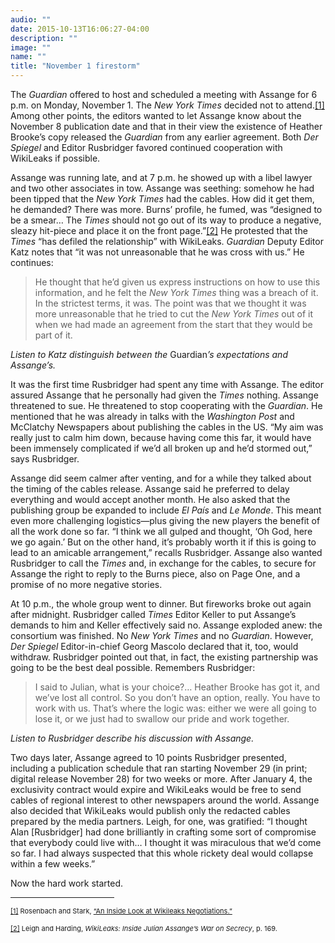 ```yaml
---
audio: ""
date: 2015-10-13T16:06:27-04:00
description: ""
image: ""
name: ""
title: "November 1 firestorm"
---
```

<p>
	The <em>Guardian</em> offered to host and scheduled a meeting with Assange for 6 p.m. on Monday, November 1. The <em>New York Times</em> decided not to attend.<a href="case_id_70_id_632_pid_0.html#_ftn1" name="_ftnref1" title="">[1]</a> Among other points, the editors wanted to let Assange know about the November 8 publication date and that in their view the existence of Heather Brooke&rsquo;s copy released the <em>Guardian</em> from any earlier agreement. Both <em>Der Spiegel</em> and Editor Rusbridger favored continued cooperation with WikiLeaks if possible.</p>
<p>
	Assange was running late, and at 7 p.m. he showed up with a libel lawyer and two other associates in tow. Assange was seething: somehow he had been tipped that the <em>New York Times</em> had the cables. How did it get them, he demanded? There was more. Burns&rsquo; profile, he fumed, was &ldquo;designed to be a smear&hellip; The <em>Times</em> should not go out of its way to produce a negative, sleazy hit-piece and place it on the front page.&rdquo;<a href="case_id_70_id_632_pid_0.html#_ftn2" name="_ftnref2" title="">[2]</a> He protested that the <em>Times</em> &ldquo;has defiled the relationship&rdquo; with WikiLeaks. <em>Guardian</em> Deputy Editor Katz notes that &ldquo;it was not unreasonable that he was cross with us.&rdquo; He continues:</p>
<blockquote>
	<p>
		He thought that he&rsquo;d given us express instructions on how to use this information, and he felt the <em>New York Times</em> thing was a breach of it. In the strictest terms, it was. The point was that we thought it was more unreasonable that he tried to cut the <em>New York Times</em> out of it when we had made an agreement from the start that they would be part of it.</p>
</blockquote>
<p>
	<i>Listen to Katz distinguish between the </i>Guardian<i>&rsquo;s expectations and Assange&rsquo;s.</i><br />
	<img alt="" border="0" class="audiofile" src="../../files/audios/188/Katz&#32;text&#32;quote.mp3" /></p>
<p>
	It was the first time Rusbridger had spent any time with Assange. The editor assured Assange that he personally had given the <em>Times</em> nothing. Assange threatened to sue. He threatened to stop cooperating with the <em>Guardian</em>. He mentioned that he was already in talks with the <em>Washington Post</em> and McClatchy Newspapers about publishing the cables in the US. &ldquo;My aim was really just to calm him down, because having come this far, it would have been immensely complicated if we&rsquo;d all broken up and he&rsquo;d stormed out,&rdquo; says Rusbridger.</p>
<p>
	Assange did seem calmer after venting, and for a while they talked about the timing of the cables release. Assange said he preferred to delay everything and would accept another month. He also asked that the publishing group be expanded to include <em>El Pa&iacute;s</em> and <em>Le Monde</em>. This meant even more challenging logistics&mdash;plus giving the new players the benefit of all the work done so far. &ldquo;I think we all gulped and thought, &lsquo;Oh God, here we go again.&rsquo; But on the other hand, it&rsquo;s probably worth it if this is going to lead to an amicable arrangement,&rdquo; recalls Rusbridger. Assange also wanted Rusbridger to call the <em>Times</em> and, in exchange for the cables, to secure for Assange the right to reply to the Burns piece, also on Page One, and a promise of no more negative stories.</p>
<p>
	At 10 p.m., the whole group went to dinner. But fireworks broke out again after midnight. Rusbridger called <em>Times</em> Editor Keller to put Assange&rsquo;s demands to him and Keller effectively said no. Assange exploded anew: the consortium was finished. No <em>New York Times</em> and no <em>Guardian</em>. However, <em>Der Spiegel</em> Editor-in-chief Georg Mascolo declared that it, too, would withdraw. Rusbridger pointed out that, in fact, the existing partnership was going to be the best deal possible. Remembers Rusbridger:</p>
<blockquote>
	<p>
		I said to Julian, what is your choice?&hellip; Heather Brooke has got it, and we&rsquo;ve lost all control. So you don&rsquo;t have an option, really. You have to work with us. That&rsquo;s where the logic was: either we were all going to lose it, or we just had to swallow our pride and work together.</p>
</blockquote>
<p>
	<i>Listen to Rusbridger describe his discussion with Assange.</i><br />
	<img alt="" border="0" class="audiofile" src="../../files/audios/184/Rusbridger&#32;text&#32;quote.mp3" /></p>
<p>
	Two days later, Assange agreed to 10 points Rusbridger presented, including a publication schedule that ran starting November 29 (in print; digital release November 28) for two weeks or more. After January 4, the exclusivity contract would expire and WikiLeaks would be free to send cables of regional interest to other newspapers around the world. Assange also decided that WikiLeaks would publish only the redacted cables prepared by the media partners. Leigh, for one, was gratified: &ldquo;I thought Alan [Rusbridger] had done brilliantly in crafting some sort of compromise that everybody could live with&hellip; I thought it was miraculous that we&rsquo;d come so far. I had always suspected that this whole rickety deal would collapse within a few weeks.&rdquo;</p>
<p>
	Now the hard work started.</p>
<div>
	<hr align="left" size="1" width="33%" />
	<div id="ftn1">
		<p>
			<span style="font-size: 11px;"><a href="case_id_70_id_632_pid_0.html#_ftnref1" name="_ftn1" title="">[1]</a> Rosenbach and Stark, <a class="extlink" href="http://readersupportednews.org/opinion2/370-wikileaks/4783-an-inside-look-at-wikileaks-negotiations" target="_blank">&ldquo;An Inside Look at Wikileaks Negotiations.&rdquo;</a></span></p>
	</div>
	<div id="ftn2">
		<p>
			<span style="font-size: 11px;"><a href="case_id_70_id_632_pid_0.html#_ftnref2" name="_ftn2" title="">[2]</a> Leigh and Harding, <em>WikiLeaks: Inside Julian Assange&rsquo;s War on Secrecy</em>, p. 169.</span></p>
	</div>
</div>
</div>
